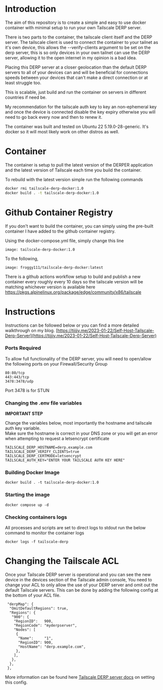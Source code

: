 # Introduction

The aim of this repository is to create a simple and easy to use docker container with minimal setup to run your own Tailscale DERP server.  

There is two parts to the container, the tailscale client itself and the DERP server. The tailscale client is used to connect the container to your tailnet as it's own device, this allows the --verify-clients argument to be set on the derp server, this is so only devices in your own tailnet can use the DERP server, allowing it to the open internet in my opinion is a bad idea.

Placing this DERP server at a closer geolocation than the default DERP servers to all of your devices can and will be beneficial for connections speeds between your devices that can't make a direct connection or at least struggle too.  

This is scalable, just build and run the container on servers in different countries if need be.  

My recommendation for the tailscale auth key to key an non-ephemeral key and once the device is connected disable the key expiry otherwise you will need to go back every now and then to renew it.

The container was built and tested on Ubuntu 22 5.19.0-28-generic. It's docker so it will most likely work on other distros as well.

# Container

The container is setup to pull the latest version of the DERPER application and the latest version of Tailscale each time you build the container.

To rebuild with the latest version simple run the following commands

```bash
docker rmi tailscale-derp-docker:1.0
docker build . -t tailscale-derp-docker:1.0
```

# Github Container Registry

If you don't want to build the container, you can simply using the pre-built container I have added to the github container registry.

Using the docker-compose.yml file, simply change this line

```
image: tailscale-derp-docker:1.0
```

To the following,

```
image: froggy111/tailscale-derp-docker:latest
```

There is a github actions workflow setup to build and publish a new container every roughly every 10 days so the tailscale version will be matching whichever version is available here <https://pkgs.alpinelinux.org/package/edge/community/x86/tailscale>

# Instructions

Instructions can be followed below or you can find a more detailed walkthrough on my blog. [https://tijjjy.me/2023-01-22/Self-Host-Tailscale-Derp-Server](https://tijjjy.me/2023-01-22/Self-Host-Tailscale-Derp-Server)

### Ports Required

To allow full functionality of the DERP server, you will need to open/allow the following ports on your Firewall/Security Group

```
80:80/tcp
443:443/tcp
3478:3478/udp
```

Port 3478 is for STUN

### Changing the .env file variables

**IMPORTANT STEP**

Change the variables below, most importantly the hostname and tailscale auth key variable.  
Make sure the hostname is correct in your DNS zone or you will get an error when attempting to request a letsencrypt certificate

```
TAILSCALE_DERP_HOSTNAME=derp.example.com
TAILSCALE_DERP_VERIFY_CLIENTS=true
TAILSCALE_DERP_CERTMODE=letsencrypt
TAILSCALE_AUTH_KEY="ENTER YOUR TAILSCALE AUTH KEY HERE"
```

### Building Docker Image

```
docker build . -t tailscale-derp-docker:1.0
```

### Starting the image

```
docker compose up -d
```

### Checking containers logs

All processes and scripts are set to direct logs to stdout run the below command to monitor the container logs

```
docker logs -f tailscale-derp
```

# Changing the Tailscale ACL

Once your Tailscale DERP server is operational and you can see the new device in the devices section of the Tailscale admin console, You need to change your ACL to only allow the use of your DERP server and omit out the default Tailscale servers. This can be done by adding the following config at the bottom of your ACL file.

```
 "derpMap": {
  "OmitDefaultRegions": true,
  "Regions": {
   "900": {
    "RegionID":   900,
    "RegionCode": "myderpserver",
    "Nodes": [
     {
      "Name":     "1",
      "RegionID": 900,
      "HostName": "derp.example.com",
     },
    ],
   },
  },
 },
```

More information can be found here [Tailscale DERP server docs](https://tailscale.com/kb/1118/custom-derp-servers/) on setting this config.  
